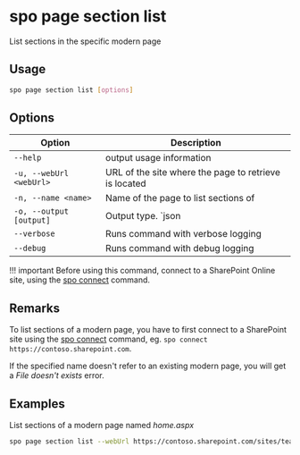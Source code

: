 # spo page section list

List sections in the specific modern page

## Usage

```sh
spo page section list [options]
```

## Options

Option|Description
------|-----------
`--help`|output usage information
`-u, --webUrl <webUrl>`|URL of the site where the page to retrieve is located
`-n, --name <name>`|Name of the page to list sections of
`-o, --output [output]`|Output type. `json|text`. Default `text`
`--verbose`|Runs command with verbose logging
`--debug`|Runs command with debug logging

!!! important
    Before using this command, connect to a SharePoint Online site, using the [spo connect](../connect.md) command.

## Remarks

To list sections of a modern page, you have to first connect to a SharePoint site using the [spo connect](../connect.md) command, eg. `spo connect https://contoso.sharepoint.com`.

If the specified name doesn't refer to an existing modern page, you will get a _File doesn't exists_ error.

## Examples

List sections of a modern page named _home.aspx_

```sh
spo page section list --webUrl https://contoso.sharepoint.com/sites/team-a --name home.aspx
```